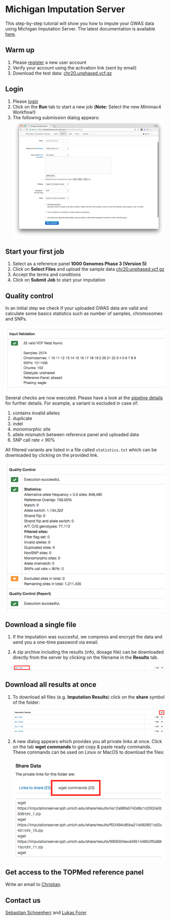 # Michigan Imputation Server

This step-by-step tutorial will show you how to impute your GWAS data using Michigan Imputation Server. The latest documentation is available [here](http://imputationserver.readthedocs.io/en/latest/pipeline/).

## Warm up

1. Please [register](https://imputationserver.sph.umich.edu/index.html#!pages/register) a new user account
2. Verify your account using the activation link (sent by email)
3. Download the test data: [chr20.unphased.vcf.gz](https://imputationserver.sph.umich.edu/static/downloads/test-data/chr20.unphased.vcf.gz)

## Login

1. Please [login](https://imputationserver.sph.umich.edu/index.html#!pages/login)
2. Click on the **Run** tab to start a new job (**Note:** Select the new Minimac4 Workflow!)
3. The following submission dialog appears:
![](images/image02.png)


## Start your first job

1. Select as a reference panel **1000 Genomes Phase 3 (Version 5)**
2. Click on **Select Files** and upload the sample data [chr20.unphased.vcf.gz](https://imputationserver.sph.umich.edu/static/downloads/test-data/chr20.unphased.vcf.gz)
3. Accept the terms and conditions
4. Click on **Submit Job** to start your imputation

## Quality control

In an initial step we check if your uploaded GWAS data are valid and calculate some basics statistics such as number of samples, chromosomes and SNPs.

![](images/input-validation.png)

Several checks are now executed. Please have a look at the [pipeline details](http://imputationserver.readthedocs.io/en/latest/pipeline/) for further details. For example, a variant is excluded in case of:

1. contains invalid alleles
2. duplicate
3. indel
4. monomorphic site
5. allele mismatch between reference panel and uploaded data
6. SNP call rate < 90%

All filtered variants are listed in a file called `statistics.txt` which can be downloaded by clicking on the provided link.

![](images/qc.png)

## Download a single file

1. If the imputation was succesful, we compress and encrypt the data and send you a one-time password via email.

2. A zip archive including the results (info, dosage file) can be downloaded directly from the server by clicking on the filename in the **Results** tab.

   ![](images/downloads02.png)

## Download all results at once

1. To download all files (e.g. **Imputation Results**) click on the **share** symbol of the folder:

   ![](images/downloads04.png)

2. A new dialog appears which provides you all private links at once. Click on the tab  **wget commands** to get copy & paste ready commands. These commands can be used on Linux or MacOS to download the files:

   ![](images/share02.png)

## Get access to the TOPMed reference panel

Write an email to [Christian](mailto:cfuchsb@umich.edu).

## Contact us

[Sebastian Schoenherr](mailto:sebastian.schoenherr@i-med.ac.at) and [Lukas Forer](mailto:lukas.forer@i-med.ac.at)
